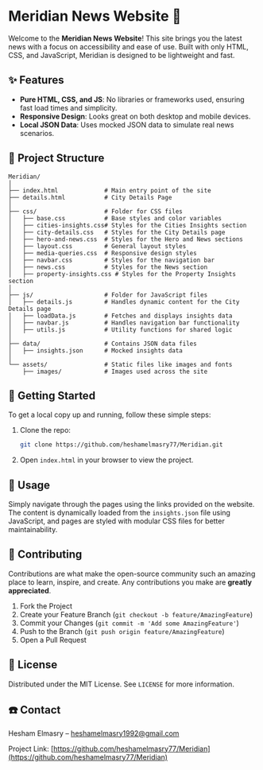 
# Meridian News Website :newspaper:

Welcome to the **Meridian News Website**! This site brings you the latest news with a focus on accessibility and ease of use. Built with only HTML, CSS, and JavaScript, Meridian is designed to be lightweight and fast.

## :sparkles: Features

- **Pure HTML, CSS, and JS**: No libraries or frameworks used, ensuring fast load times and simplicity.
- **Responsive Design**: Looks great on both desktop and mobile devices.
- **Local JSON Data**: Uses mocked JSON data to simulate real news scenarios.

## :file_folder: Project Structure

```
Meridian/
│
├── index.html             # Main entry point of the site
├── details.html           # City Details Page
│
├── css/                   # Folder for CSS files
│   ├── base.css           # Base styles and color variables
│   ├── cities-insights.css# Styles for the Cities Insights section
│   ├── city-details.css   # Styles for the City Details page
│   ├── hero-and-news.css  # Styles for the Hero and News sections
│   ├── layout.css         # General layout styles
│   ├── media-queries.css  # Responsive design styles
│   ├── navbar.css         # Styles for the navigation bar
│   ├── news.css           # Styles for the News section
│   ├── property-insights.css # Styles for the Property Insights section
│
├── js/                    # Folder for JavaScript files
│   ├── details.js         # Handles dynamic content for the City Details page
│   ├── loadData.js        # Fetches and displays insights data
│   ├── navbar.js          # Handles navigation bar functionality
│   ├── utils.js           # Utility functions for shared logic
│
├── data/                  # Contains JSON data files
│   ├── insights.json      # Mocked insights data
│
└── assets/                # Static files like images and fonts
    ├── images/            # Images used across the site
```

## :rocket: Getting Started

To get a local copy up and running, follow these simple steps:

1. Clone the repo:
   ```bash
   git clone https://github.com/heshamelmasry77/Meridian.git
   ```
2. Open `index.html` in your browser to view the project.

## :wrench: Usage

Simply navigate through the pages using the links provided on the website. The content is dynamically loaded from the `insights.json` file using JavaScript, and pages are styled with modular CSS files for better maintainability.

## :busts_in_silhouette: Contributing

Contributions are what make the open-source community such an amazing place to learn, inspire, and create. Any contributions you make are **greatly appreciated**.

1. Fork the Project
2. Create your Feature Branch (`git checkout -b feature/AmazingFeature`)
3. Commit your Changes (`git commit -m 'Add some AmazingFeature'`)
4. Push to the Branch (`git push origin feature/AmazingFeature`)
5. Open a Pull Request

## :memo: License

Distributed under the MIT License. See `LICENSE` for more information.

## :phone: Contact

Hesham Elmasry – [heshamelmasry1992@gmail.com](mailto:heshamelmasry1992@gmail.com)

Project Link: [https://github.com/heshamelmasry77/Meridian](https://github.com/heshamelmasry77/Meridian)
